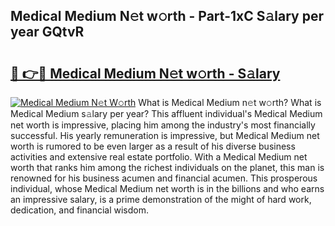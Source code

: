## Medical Medium N𝚎t w𝚘rth - Part-1xC S𝚊lary per year GQtvR

# <h2><a href="http://gc00rke.nevu.top/?p=Medical+Medium">🔗 👉🔴 Medical Medium N𝚎t w𝚘rth - S𝚊lary</a></h2>

[![Medical Medium N𝚎t W𝚘rth](https://i.imgur.com/EBH3L9S.jpeg)](http://gc00rke.nevu.top/?p=Medical+Medium)
What is Medical Medium n𝚎t w𝚘rth? What is Medical Medium s𝚊lary per year?
This affluent individual's Medical Medium net worth is impressive, placing him among the industry's most financially successful. His yearly remuneration is impressive, but Medical Medium net worth is rumored to be even larger as a result of his diverse business activities and extensive real estate portfolio. With a Medical Medium net worth that ranks him among the richest individuals on the planet, this man is renowned for his business acumen and financial acumen. This prosperous individual, whose Medical Medium net worth is in the billions and who earns an impressive salary, is a prime demonstration of the might of hard work, dedication, and financial wisdom.
